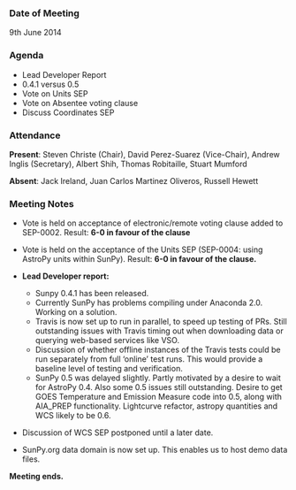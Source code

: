 ### Date of Meeting
9th June 2014

### Agenda
 - Lead Developer Report
 - 0.4.1 versus 0.5
 - Vote on Units SEP
 - Vote on Absentee voting clause
 - Discuss Coordinates SEP﻿

### Attendance
**Present**: Steven Christe (Chair), David Perez-Suarez (Vice-Chair), Andrew Inglis (Secretary), Albert Shih, Thomas Robitaille, Stuart Mumford

**Absent**: Jack Ireland, Juan Carlos Martinez Oliveros, Russell Hewett

### Meeting Notes

 - Vote is held on acceptance of electronic/remote voting clause added to SEP-0002. Result: **6-0 in favour of the clause**

 - Vote is held on the acceptance of the Units SEP (SEP-0004: using AstroPy units within SunPy). Result: **6-0 in favour of the clause.**

 - **Lead Developer report:**
    - Sunpy 0.4.1 has been released. 
    - Currently SunPy has problems compiling under Anaconda 2.0. Working on a solution.
    - Travis is now set up to run in parallel, to speed up testing of PRs. Still outstanding issues with Travis timing out when downloading data or querying web-based services like VSO.
    - Discussion of whether offline instances of the Travis tests could be run separately from full ‘online’ test runs. This would provide a baseline level of testing and verification.
    - SunPy 0.5 was delayed slightly. Partly motivated by a desire to wait for AstroPy 0.4. Also some 0.5 issues still outstanding. Desire to get GOES Temperature and Emission Measure code into 0.5, along with AIA_PREP functionality. Lightcurve refactor, astropy quantities and WCS likely to be 0.6.

- Discussion of WCS SEP postponed until a later date.

- SunPy.org data domain is now set up. This enables us to host demo data files.

**Meeting ends.**